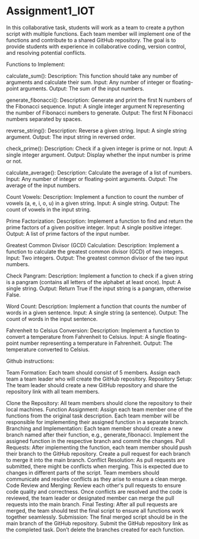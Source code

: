 # Assignment1_IOT
In this collaborative task, students will work as a team to create a python script with multiple functions. Each team member will implement one of the functions and contribute to a shared GitHub repository. The goal is to provide students with experience in collaborative coding, version control, and resolving potential conflicts.


Functions to Implement:

calculate_sum():
Description: This function should take any number of arguments and calculate their sum.
Input: Any number of integer or floating-point arguments.
Output: The sum of the input numbers.

generate_fibonacci():
Description: Generate and print the first N numbers of the Fibonacci sequence.
Input: A single integer argument N representing the number of Fibonacci numbers to generate.
Output: The first N Fibonacci numbers separated by spaces.

reverse_string():
Description: Reverse a given string.
Input: A single string argument.
Output: The input string in reversed order.

check_prime():
Description: Check if a given integer is prime or not.
Input: A single integer argument.
Output: Display whether the input number is prime or not.

calculate_average():
Description: Calculate the average of a list of numbers.
Input: Any number of integer or floating-point arguments.
Output: The average of the input numbers.


Count Vowels:
Description: Implement a function to count the number of vowels (a, e, i, o, u) in a given string.
Input: A single string.
Output: The count of vowels in the input string.






Prime Factorization:
Description: Implement a function to find and return the prime factors of a given positive integer.
Input: A single positive integer.
Output: A list of prime factors of the input number.

Greatest Common Divisor (GCD) Calculation:
Description: Implement a function to calculate the greatest common divisor (GCD) of two integers.
Input: Two integers.
Output: The greatest common divisor of the two input numbers.

Check Pangram:
Description: Implement a function to check if a given string is a pangram (contains all letters of the alphabet at least once).
Input: A single string.
Output: Return True if the input string is a pangram, otherwise False.

Word Count:
Description: Implement a function that counts the number of words in a given sentence.
Input: A single string (a sentence).
Output: The count of words in the input sentence.

Fahrenheit to Celsius Conversion:
Description: Implement a function to convert a temperature from Fahrenheit to Celsius.
Input: A single floating-point number representing a temperature in Fahrenheit.
Output: The temperature converted to Celsius.


Github instructions: 

Team Formation:
Each team should consist of 5 members.
Assign each team a team leader who will create the GitHub repository.
Repository Setup:
The team leader should create a new GitHub repository and share the repository link with all team members.

Clone the Repository:
All team members should clone the repository to their local machines.
Function Assignment:
Assign each team member one of the functions from the original task description.
Each team member will be responsible for implementing their assigned function in a separate branch.
Branching and Implementation:
Each team member should create a new branch named after their function, e.g., generate_fibonacci.
Implement the assigned function in the respective branch and commit the changes.
Pull Requests:
After implementing the function, each team member should push their branch to the GitHub repository.
Create a pull request for each branch to merge it into the main branch.
Conflict Resolution:
As pull requests are submitted, there might be conflicts when merging. This is expected due to changes in different parts of the script.
Team members should communicate and resolve conflicts as they arise to ensure a clean merge.
Code Review and Merging:
Review each other's pull requests to ensure code quality and correctness.
Once conflicts are resolved and the code is reviewed, the team leader or designated member can merge the pull requests into the main branch.
Final Testing:
After all pull requests are merged, the team should test the final script to ensure all functions work together seamlessly.
Submission:
The final merged script should be in the main branch of the GitHub repository.
Submit the GitHub repository link as the completed task.
Don’t delete the branches created for each function.
